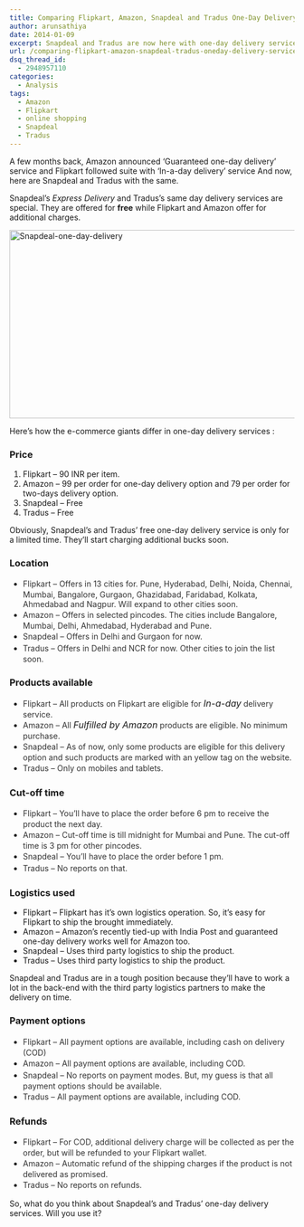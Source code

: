 ```yaml
---
title: Comparing Flipkart, Amazon, Snapdeal and Tradus One-Day Delivery Services
author: arunsathiya
date: 2014-01-09
excerpt: Snapdeal and Tradus are now here with one-day delivery services just like Flipkart and Amazon. But the highlight is, Snapdeal and Tradus offer it for free.
url: /comparing-flipkart-amazon-snapdeal-tradus-oneday-delivery-services/
dsq_thread_id:
  - 2948957110
categories:
  - Analysis
tags:
  - Amazon
  - Flipkart
  - online shopping
  - Snapdeal
  - Tradus
---
```

A few months back, Amazon announced &#8216;Guaranteed one-day delivery&#8217; service and Flipkart followed suite with &#8216;In-a-day delivery&#8217; service And now, here are Snapdeal and Tradus with the same.

Snapdeal&#8217;s *Express Delivery* and Tradus&#8217;s same day delivery services are special. They are offered for **free** while Flipkart and Amazon offer for additional charges.

[<img class="aligncenter size-medium wp-image-79267" alt="Snapdeal-one-day-delivery" src="http://cdn.devilsworkshop.org/files/2014/01/Snapdeal-one-day-delivery-600x333.gif" width="600" height="333" />][1]

Here&#8217;s how the e-commerce giants differ in one-day delivery services :

### Price

  1. Flipkart &#8211; 90 INR per item.
  2. Amazon &#8211; 99 per order for one-day delivery option and 79 per order for two-days delivery option.
  3. Snapdeal &#8211; Free
  4. Tradus &#8211; Free

Obviously, Snapdeal&#8217;s and Tradus&#8217; free one-day delivery service is only for a limited time. They&#8217;ll start charging additional bucks soon.

### Location

  * <span style="color: #333333; font-size: 14px; line-height: 1.5;">Flipkart &#8211; Offers in 13 cities for. Pune, Hyderabad, Delhi, Noida, Chennai, Mumbai, Bangalore, Gurgaon, Ghazidabad, Faridabad, Kolkata, Ahmedabad and Nagpur. Will expand to other cities soon.</span>
  * <span style="color: #333333; font-size: 14px; line-height: 1.5;">Amazon &#8211; Offers in selected pincodes. The cities include Bangalore, Mumbai, Delhi, Ahmedabad, Hyderabad and Pune.</span>
  * <span style="color: #333333; font-size: 14px; line-height: 1.5;">Snapdeal &#8211; Offers in Delhi and Gurgaon for now.</span>
  * <span style="color: #333333; font-size: 14px; line-height: 1.5;">Tradus &#8211; Offers in Delhi and NCR for now. Other cities to join the list soon.</span>

### Products available

  * <span style="color: #333333; font-size: 14px; line-height: 1.5;">Flipkart &#8211; All products on Flipkart are eligible for </span><em style="font-size: medium;">In-a-day</em><span style="color: #333333; font-size: 14px; line-height: 1.5;"> delivery service.</span>
  * <span style="color: #333333; font-size: 14px; line-height: 1.5;">Amazon &#8211; All </span><em style="font-size: medium;">Fulfilled by Amazon</em><span style="color: #333333; font-size: 14px; line-height: 1.5;"> products are eligible. No minimum purchase.</span>
  * <span style="color: #333333; font-size: 14px; line-height: 1.5;">Snapdeal &#8211; As of now, only some products are eligible for this delivery option and such products are marked with an yellow tag on the website.</span>
  * <span style="color: #333333; font-size: 14px; line-height: 1.5;">Tradus &#8211; Only on mobiles and tablets.</span>

### Cut-off time

  * <span style="color: #333333; font-size: 14px; line-height: 1.5;">Flipkart &#8211; You&#8217;ll have to place the order before 6 pm to receive the product the next day.</span>
  * <span style="color: #333333; font-size: 14px; line-height: 1.5;">Amazon &#8211; Cut-off time is till midnight for Mumbai and Pune. The cut-off time is 3 pm for other pincodes.</span>
  * <span style="color: #333333; font-size: 14px; line-height: 1.5;">Snapdeal &#8211; You&#8217;ll have to place the order before 1 pm.</span>
  * <span style="color: #333333; font-size: 14px; line-height: 1.5;">Tradus &#8211; No reports on that.</span>

### Logistics used

  * Flipkart &#8211; Flipkart has it&#8217;s own logistics operation. So, it&#8217;s easy for Flipkart to ship the brought immediately.
  * Amazon &#8211; Amazon&#8217;s recently tied-up with India Post and guaranteed one-day delivery works well for Amazon too.
  * Snapdeal &#8211; Uses third party logistics to ship the product.
  * Tradus &#8211; Uses third party logistics to ship the product.

Snapdeal and Tradus are in a tough position because they&#8217;ll have to work a lot in the back-end with the third party logistics partners to make the delivery on time.

### Payment options

  * <span style="color: #333333; font-size: 14px; line-height: 1.5;">Flipkart &#8211; All payment options are available, including cash on delivery (COD)</span>
  * <span style="color: #333333; font-size: 14px; line-height: 1.5;">Amazon &#8211; All payment options are available, including COD.</span>
  * <span style="color: #333333; font-size: 14px; line-height: 1.5;">Snapdeal &#8211; No reports on payment modes. But, my guess is that all payment options should be available.</span>
  * <span style="color: #333333; font-size: 14px; line-height: 1.5;">Tradus &#8211; All payment options are available, including COD.</span>

### Refunds

  * <span style="color: #333333; font-size: 14px; line-height: 1.5;">Flipkart &#8211; For COD, additional delivery charge will be collected as per the order, but will be refunded to your Flipkart wallet.</span>
  * <span style="color: #333333; font-size: 14px; line-height: 1.5;">Amazon &#8211; Automatic refund of the shipping charges if the product is not delivered as promised.</span>
  * <span style="color: #333333; font-size: 14px; line-height: 1.5;">Tradus &#8211; No reports on refunds.</span>

So, what do you think about Snapdeal&#8217;s and Tradus&#8217; one-day delivery services. Will you use it?

 [1]: http://cdn.devilsworkshop.org/files/2014/01/Snapdeal-one-day-delivery.gif
